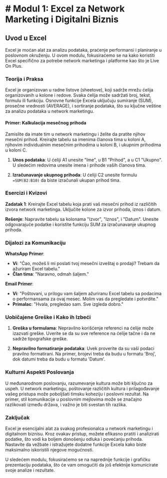 # # Modul 1: Excel za Network Marketing i Digitalni Biznis

## Uvod u Excel

Excel je moćan alat za analizu podataka, praćenje performansi i planiranje u poslovnom okruženju. U ovom modulu, fokusiraćemo se na kako koristiti Excel specifično za potrebe network marketinga i platforme kao što je Live On Plus.

### Teorija i Praksa

Excel je organizovan u radne listove (sheetove), koji sadrže mrežu ćelija organizovanih u kolone i redove. Svaka ćelija može sadržati broj, tekst, formulu ili funkciju. Osnovne funkcije Excela uključuju sumiranje (SUM), prosečne vrednosti (AVERAGE), i sortiranje podataka, što su ključne veštine za analizu podataka u network marketingu.

#### Primer: Kalkulacija mesečnog prihoda

Zamislite da imate tim u network marketingu i želite da pratite njihov mesečni prihod. Kreirajte tabelu sa imenima članova tima u koloni A, njihovim individualnim mesečnim prihodima u koloni B, i ukupnim prihodima u koloni C.

1. **Unos podataka**: U ćeliji A1 unesite "Ime", u B1 "Prihod", a u C1 "Ukupno". U sledećim redovima unesite imena i prihode vaših članova tima.
   
2. **Izračunavanje ukupnog prihoda**: U ćeliji C2 unesite formulu `=SUM(B2:B10)` da biste izračunali ukupan prihod tima.

### Esercizi i Kvizovi

**Zadatak 1**: Kreirajte Excel tabelu koja prati vaš mesečni prihod iz različitih izvora network marketinga. Uključite kolone za izvor prihoda, iznos i datum.

**Rešenje**: Napravite tabelu sa kolonama "Izvor", "Iznos", i "Datum". Unesite odgovarajuće podatke i koristite funkciju SUM za izračunavanje ukupnog prihoda.

### Dijalozi za Komunikaciju

**WhatsApp Primer**:

- **Vi**: "Ćao, možeš li mi poslati tvoj mesečni izveštaj o prodaji? Trebam da ažuriram Excel tabelu."
- **Član tima**: "Naravno, odmah šaljem."

**Email Primer**:

- **Vi**: "Poštovani, u prilogu vam šaljem ažuriranu Excel tabelu sa podacima o performansama za ovaj mesec. Molim vas da pregledate i potvrdite."
- **Primalac**: "Hvala, pregledao sam. Sve izgleda dobro."

### Uobičajene Greške i Kako ih Izbeći

1. **Greška u formulama**: Nepravilno korišćenje referenci na ćelije može izazvati greške. Uverite se da su sve reference na ćelije tačne i da ne sadrže tipografske greške.
   
2. **Nepravilno formatiranje podataka**: Uvek proverite da su vaši podaci pravilno formatirani. Na primer, brojevi treba da budu u formatu 'Broj', dok datumi treba da budu u formatu 'Datum'.

### Kulturni Aspekti Poslovanja

U međunarodnom poslovanju, razumevanje kultura može biti ključno za uspeh. U network marketingu, poštovanje različitih kultura i prilagođavanje vašeg pristupa može poboljšati timsku koheziju i poslovni rezultat. Na primer, stil komunikacije u poslovnim mejlovima može se značajno razlikovati između država, i važno je biti svestan tih razlika.

### Zaključak

Excel je esencijalni alat za svakog profesionalca u network marketingu i digitalnom biznisu. Kroz ovakav pristup, možete efikasno pratiti i analizirati podatke, što vodi ka boljem donošenju odluka i povećanju prihoda. Nastavite da vežbate i istražujete dodatne funkcije Excela kako biste maksimalno iskoristili njegove mogućnosti.

U sledećem modulu, fokusiraćemo se na naprednije funkcije i grafičku prezentaciju podataka, što će vam omogućiti da još efektnije komunicirate svoje analize i rezultate.